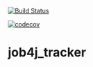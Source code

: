 [![Build Status](https://travis-ci.org/Rasim13/job4j_tracker.svg?branch=master)](https://travis-ci.org/Rasim13/job4j_tracker)

[![codecov](https://codecov.io/gh/Rasim13/job4j_tracker/branch/master/graph/badge.svg?token=2N51WXGBCM)](https://codecov.io/gh/Rasim13/job4j_tracker)
# job4j_tracker